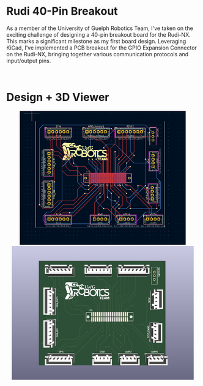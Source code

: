 <h1 >Rudi 40-Pin Breakout</h1>
<p>As a member of the University of Guelph Robotics Team, I've taken on the exciting challenge of designing a 40-pin breakout board for the Rudi-NX. This marks a significant milestone as my first board design. Leveraging KiCad, I've implemented a PCB breakout for the GPIO Expansion Connector on the Rudi-NX, bringing together various communication protocols and input/output pins. </p>
<br>

<h1> Design + 3D Viewer</h1>
<p align = "center">
  <img src ="KiCad-Images/rudi-nx.png" height = "350">
  <img src ="KiCad-Images/rudi-nx-3dviewer.png" height = "350">
</p>
<br><br>

